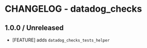 # CHANGELOG - datadog_checks

## 1.0.0 / Unreleased

* [FEATURE] adds `datadog_checks_tests_helper`
